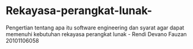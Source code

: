 # Rekayasa-perangkat-lunak-
Pengertian tentang apa itu software engineering dan syarat agar dapat memenuhi kebutuhan rekayasa perangkat lunak - Rendi Devano Fauzan 20101106058
